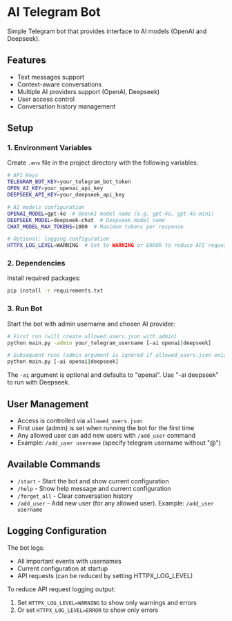 # AI Telegram Bot

Simple Telegram bot that provides interface to AI models (OpenAI and Deepseek).

## Features
- Text messages support
- Context-aware conversations
- Multiple AI providers support (OpenAI, Deepseek)
- User access control
- Conversation history management

## Setup

### 1. Environment Variables
Create `.env` file in the project directory with the following variables:

```bash
# API Keys
TELEGRAM_BOT_KEY=your_telegram_bot_token
OPEN_AI_KEY=your_openai_api_key
DEEPSEEK_API_KEY=your_deepseek_api_key

# AI models configuration
OPENAI_MODEL=gpt-4o  # OpenAI model name (e.g. gpt-4o, gpt-4o-mini)
DEEPSEEK_MODEL=deepseek-chat  # Deepseek model name
CHAT_MODEL_MAX_TOKENS=1000  # Maximum tokens per response

# Optional: logging configuration
HTTPX_LOG_LEVEL=WARNING  # Set to WARNING or ERROR to reduce API request logs
```

### 2. Dependencies
Install required packages:
```bash
pip install -r requirements.txt
```

### 3. Run Bot
Start the bot with admin username and chosen AI provider:
```bash
# First run (will create allowed_users.json with admin)
python main.py -admin your_telegram_username [-ai openai|deepseek]

# Subsequent runs (admin argument is ignored if allowed_users.json exists)
python main.py [-ai openai|deepseek]
```

The `-ai` argument is optional and defaults to "openai". Use "-ai deepseek" to run with Deepseek.

## User Management
- Access is controlled via `allowed_users.json`
- First user (admin) is set when running the bot for the first time
- Any allowed user can add new users with `/add_user` command
- Example: `/add_user username` (specify telegram username without "@")

## Available Commands
- `/start` - Start the bot and show current configuration
- `/help` - Show help message and current configuration
- `/forget_all` - Clear conversation history
- `/add_user` - Add new user (for any allowed user). Example: `/add_user username`

## Logging Configuration
The bot logs:
- All important events with usernames
- Current configuration at startup
- API requests (can be reduced by setting HTTPX_LOG_LEVEL)

To reduce API request logging output:
1. Set `HTTPX_LOG_LEVEL=WARNING` to show only warnings and errors
2. Or set `HTTPX_LOG_LEVEL=ERROR` to show only errors

